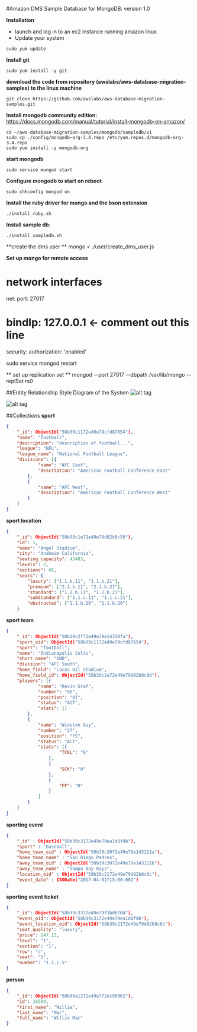 #Amazon DMS Sample Database for MongoDB: version 1.0

**Installation**
* launch and log in to an ec2 instance running amazon linux
* Update your system

```
sudo yum update
```

**Install git**

```
sudo yum install -y git
```

**download the code from repository (awslabs/aws-database-migration-samples) to the linux machine**
```
git clone https://github.com/awslabs/aws-database-migration-samples.git
```

**Install mongodb community edition:**
  https://docs.mongodb.com/manual/tutorial/install-mongodb-on-amazon/

```
cd ~/aws-database-migration-samples/mongodb/sampledb/v1
sudo cp ./config/mongodb-org-3.4.repo /etc/yum.repos.d/mongodb-org-3.4.repo
sudo yum install -y mongodb-org
```

**start mongodb**
```
sudo service mongod start
```

**Configure mongodb to start on reboot**
```
sudo chkconfig mongod on
```

**Install the ruby driver for mongo and the bson extension**
```
./install_ruby.sh
```

**Install sample db:**
```
./install_sampledb.sh
```

**create the dms user **
mongo < ./user/create_dms_user.js

**Set up mongo for remote access**
# network interfaces
net:
  port: 27017
#  bindIp: 127.0.0.1  <- comment out this line

security:
  authorization: 'enabled'

sudo service mongod restart

** set up replication set **
mongod --port 27017 --dbpath /var/lib/mongo --replSet rs0


##Entity Relationship Style Diagram of the System
![alt tag](/images/mongo_sampledb.png)


![alt tag](/images/mongo_sampledb_doc.png)


##Collections
**sport**
```json
{
    "_id": ObjectId("58b39c1172e49e79cfd87654"),
    "name": "football",
    "description": "description of football...",
    "league": "NFL",
    "league_name": "National Football League",
    "divisions": [{
            "name": "AFC East",
            "description": "American Football Conference East"
        },
        {
            "name": "AFC West",
            "description": "American Football Conference West"
        }
    ]
}
```

**sport location**
```json
{
    "_id": ObjectId("58b39c1e72e49e79d82b8c59"),
    "id": 1,
    "name": "Angel Stadium",
    "city": "Anaheim California",
    "seating_capacity": 45483,
    "levels": 2,
    "sections": 45,
    "seats": {
        "luxury": ["1.1.b.11", "1.1.b.21"],
        "premium": ["2.1.b.11", "2.1.b.21"],
        "standard": ["1.2.b.11", "1.2.b.21"],
        "subStandard": ["1.1.c.11", "1.1.c.21"],
        "obstructed": ["1.1.b.10", "1.1.b.20"]
    }
```

**sport team**
```json
{
    "_id": ObjectId("58b39c2f72e49e79e14310fa"),
    "sport_oid": ObjectId("58b39c1172e49e79cfd87654"),
    "sport": "football",
    "name": "Indianapolis Colts",
    "short_name": "IND",
    "division": "AFC South",
    "home_field": "Lucas Oil Stadium",
    "home_field_id": ObjectId("58b39c2a72e49e79d82b8c8d"),
    "players": [{
            "name": "Kevin Graf",
            "number": "66",
            "position": "OT",
            "status": "ACT",
            "stats": []
        },
        {
            "name": "Winston Guy",
            "number": "27",
            "position": "FS",
            "status": "ACT",
            "stats": [{
                    "TCKL": "6"
                },
                {
                    "SCK": "0"
                },
                {
                    "FF": "0"
                }
            ]
        }
    ]
}
```

**sporting event**
```json
{
	"_id" : ObjectId("58b39c3172e49e79ea1d8f4b"),
	"sport" : "baseball",
	"home_team_oid" : ObjectId("58b39c3072e49e79e143111a"),
	"home_team_name" : "San Diego Padres",
	"away_team_oid" : ObjectId("58b39c3072e49e79e143111b"),
	"away_team_name" : "Tampa Bay Rays",
	"location_oid" : ObjectId("58b39c2172e49e79d82b8c6c"),
	"event_date" : ISODate("2017-04-01T15:00:00Z")
}
```

**sporting event ticket**
```json
{
    "_id": ObjectId("58b39c3372e49e79f3b0b704"),
    "event_oid": ObjectId("58b39c3172e49e79ea1d8f4b"),
    "event_location_oid": ObjectId("58b39c2172e49e79d82b8c6c"),
    "seat_quality": "luxury",
    "price": 147.15,
    "level": "1",
    "section": "1",
    "row": "c",
    "seat": "5",
    "number": "1.1.c.5"
}
```

**person**
```json
{
    "_id": ObjectId("58b36a1272e49e772ec96962"),
    "id": 16589,
    "first_name": "Willie",
    "last_name": "Mac",
    "full_name": "Willie Mac"
}
```
